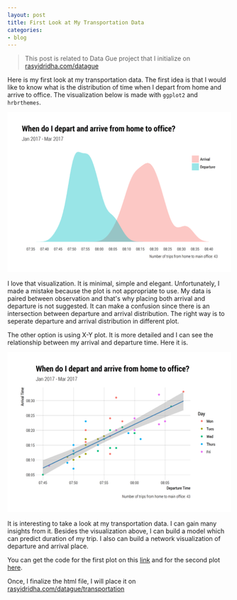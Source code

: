 ```yaml
---
layout: post
title: First Look at My Transportation Data
categories:
- blog
---
```


> This post is related to Data Gue project that I initialize on [rasyidridha.com/datague](http://rasyidridha.com/datague)

Here is my first look at my transportation data. The first idea is that I would like to know what is the distribution of time when I depart from home and arrive to office. The visualization below is made with `ggplot2` and `hrbrthemes`. 

<img src="/images/dep-arr-1.png">

I love that visualization. It is minimal, simple and elegant. Unfortunately, I made a mistake because the plot is not appropriate to use. My data is paired between observation and that's why placing both arrival and departure is not suggested. It can make a confusion since there is an intersection between departure and arrival distribution. The right way is to seperate departure and arrival distribution in different plot.

The other option is using X-Y plot. It is more detailed and I can see the relationship between my arrival and departure time. Here it is.

<img src="/images/dep-arr-2-1.png">

It is interesting to take a look at my transportation data. I can gain many insights from it. Besides the visualization above, I can build a model which can predict duration of my trip. I also can build a network visualization of departure and arrival place.

You can get the code for the first plot on this [link](https://gist.github.com/rasyidstat/072d050c360659f710c6f83b90120e9e) and for the second plot [here](https://gist.github.com/rasyidstat/03f31381b4ddf64041398ba7f3372337).

Once, I finalize the html file, I will place it on [rasyidridha.com/datague/transportation](http://rasyidridha.com/datague/transportation)








